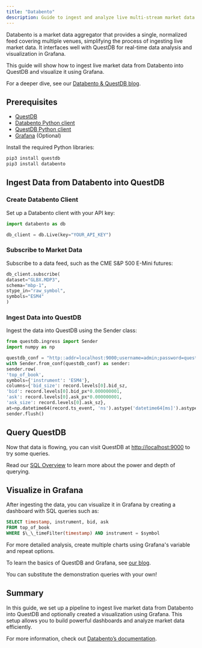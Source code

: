 ```yaml
---
title: "Databento"
description: Guide to ingest and analyze live multi-stream market data from Databento using QuestDB and Grafana.
---
```


Databento is a market data aggregator that provides a single,
normalized feed covering multiple venues,
simplifying the process of ingesting live market data.
It interfaces well with QuestDB for real-time data analysis and visualization in Grafana.

This guide will show how to ingest live market data from Databento into QuestDB and visualize it using Grafana.

For a deeper dive, see our [Databento & QuestDB blog](/blog/ingesting-live-market-data-data-bento/).

## Prerequisites

- [QuestDB](/download/)
- [Databento Python client](https://pypi.org/project/databento/)
- [QuestDB Python client](/docs/clients/ingest-python/)
- [Grafana](/docs/third-party-tools/grafana/) (Optional)

Install the required Python libraries:

```python
pip3 install questdb
pip3 install databento
```

## Ingest Data from Databento into QuestDB

### Create Databento Client

Set up a Databento client with your API key:

```python
import databento as db

db_client = db.Live(key="YOUR_API_KEY")
```

### Subscribe to Market Data

Subscribe to a data feed, such as the CME S&P 500 E-Mini futures:

```python
db_client.subscribe(
dataset="GLBX.MDP3",
schema="mbp-1",
stype_in="raw_symbol",
symbols="ESM4"
)
```

### Ingest Data into QuestDB

Ingest the data into QuestDB using the Sender class:

```python
from questdb.ingress import Sender
import numpy as np

questdb_conf = "http::addr=localhost:9000;username=admin;password=quest;"
with Sender.from_conf(questdb_conf) as sender:
sender.row(
'top_of_book',
symbols={'instrument': 'ESM4'},
columns={'bid_size': record.levels[0].bid_sz,
'bid': record.levels[0].bid_px*0.000000001,
'ask': record.levels[0].ask_px*0.000000001,
'ask_size': record.levels[0].ask_sz},
at=np.datetime64(record.ts_event, 'ns').astype('datetime64[ms]').astype(object))
sender.flush()
```

## Query QuestDB

Now that data is flowing, you can visit QuestDB at [http://localhost:9000](http://localhost:9000/) to try some queries.

Read our [SQL Overview](/docs/reference/sql/overview/) to learn more about the power and depth of querying.

## Visualize in Grafana

After ingesting the data, you can visualize it in Grafana by creating a dashboard with SQL queries such as:

```sql
SELECT timestamp, instrument, bid, ask
FROM top_of_book
WHERE $\_\_timeFilter(timestamp) AND instrument = $symbol
```

For more detailed analysis, create multiple charts using Grafana's variable and repeat options.

To learn the basics of QuestDB and Grafana, see [our blog](/blog/time-series-monitoring-dashboard-grafana-questdb/).

You can substitute the demonstration queries with your own!

## Summary

In this guide, we set up a pipeline to ingest live market data from Databento into QuestDB and optionally created a visualization using Grafana.
This setup allows you to build powerful dashboards and analyze market data efficiently.

For more information, check out [Databento’s documentation](https://databento.com/docs/).
